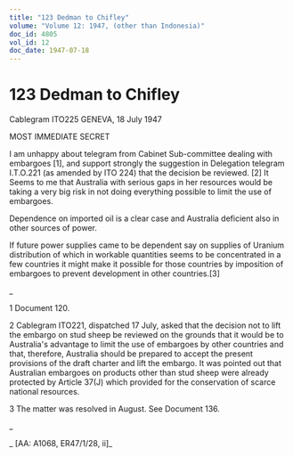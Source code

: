 ```yaml
---
title: "123 Dedman to Chifley"
volume: "Volume 12: 1947, (other than Indonesia)"
doc_id: 4805
vol_id: 12
doc_date: 1947-07-18
---
```


# 123 Dedman to Chifley

Cablegram ITO225 GENEVA, 18 July 1947

MOST IMMEDIATE SECRET

I am unhappy about telegram from Cabinet Sub-committee dealing with embargoes [1], and support strongly the suggestion in Delegation telegram I.T.O.221 (as amended by ITO 224) that the decision be reviewed. [2] It Seems to me that Australia with serious gaps in her resources would be taking a very big risk in not doing everything possible to limit the use of embargoes.

Dependence on imported oil is a clear case and Australia deficient also in other sources of power.

If future power supplies came to be dependent say on supplies of Uranium distribution of which in workable quantities seems to be concentrated in a few countries it might make it possible for those countries by imposition of embargoes to prevent development in other countries.[3]

_

1 Document 120.

2 Cablegram ITO221, dispatched 17 July, asked that the decision not to lift the embargo on stud sheep be reviewed on the grounds that it would be to Australia's advantage to limit the use of embargoes by other countries and that, therefore, Australia should be prepared to accept the present provisions of the draft charter and lift the embargo. It was pointed out that Australian embargoes on products other than stud sheep were already protected by Article 37(J) which provided for the conservation of scarce national resources.

3 The matter was resolved in August. See Document 136.

_

_ [AA: A1068, ER47/1/28, ii]_
